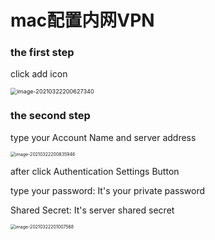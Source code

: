 # mac配置内网VPN

### the first step

click add icon

<img src="https://ipic.xiaokyo.com/2021-05-31-81236.png" alt="image-20210322200627340" style="zoom:65%;" />

### the second step

type your Account Name and server address

<img src="https://ipic.xiaokyo.com/2021-05-31-081233.png" alt="image-20210322200835946" style="zoom:50%;" />

after click Authentication Settings Button

type your password: It's your private password

Shared Secret: It's server shared secret

<img src="https://ipic.xiaokyo.com/2021-05-31-081235.png" alt="image-20210322201007568" style="zoom:50%;" />